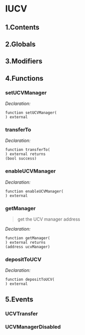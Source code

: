 # IUCV





## 1.Contents
<!-- START doctoc -->
<!-- END doctoc -->

## 2.Globals

## 3.Modifiers

## 4.Functions

### setUCVManager



*Declaration:*
```solidity
function setUCVManager(
) external
```




### transferTo



*Declaration:*
```solidity
function transferTo(
) external returns
(bool success)
```




### enableUCVManager



*Declaration:*
```solidity
function enableUCVManager(
) external
```




### getManager

> get the UCV manager address

*Declaration:*
```solidity
function getManager(
) external returns
(address ucvManager)
```




### depositToUCV



*Declaration:*
```solidity
function depositToUCV(
) external
```




## 5.Events
### UCVTransfer





### UCVManagerDisabled





